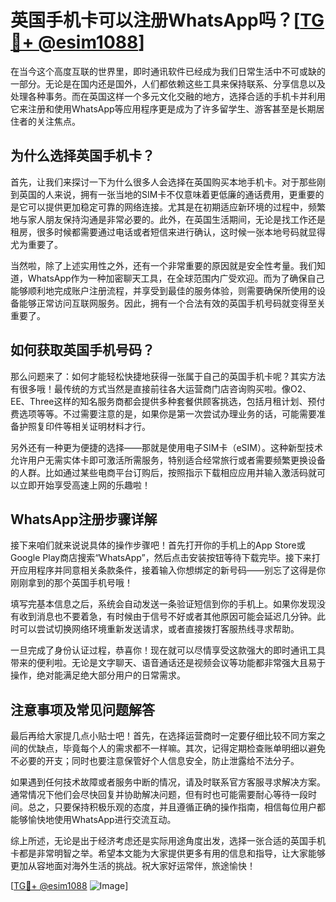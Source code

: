 # 英国手机卡可以注册WhatsApp吗？[[TG💪+ @esim1088](https://t.me/s/esim1088)]

在当今这个高度互联的世界里，即时通讯软件已经成为我们日常生活中不可或缺的一部分。无论是在国内还是国外，人们都依赖这些工具来保持联系、分享信息以及处理各种事务。而在英国这样一个多元文化交融的地方，选择合适的手机卡并利用它来注册和使用WhatsApp等应用程序更是成为了许多留学生、游客甚至是长期居住者的关注焦点。

## 为什么选择英国手机卡？

首先，让我们来探讨一下为什么很多人会选择在英国购买本地手机卡。对于那些刚到英国的人来说，拥有一张当地的SIM卡不仅意味着更低廉的通话费用，更重要的是它可以提供更加稳定可靠的网络连接。尤其是在初期适应新环境的过程中，频繁地与家人朋友保持沟通是非常必要的。此外，在英国生活期间，无论是找工作还是租房，很多时候都需要通过电话或者短信来进行确认，这时候一张本地号码就显得尤为重要了。

当然啦，除了上述实用性之外，还有一个非常重要的原因就是安全性考量。我们知道，WhatsApp作为一种加密聊天工具，在全球范围内广受欢迎。而为了确保自己能够顺利地完成账户注册流程，并享受到最佳的服务体验，则需要确保所使用的设备能够正常访问互联网服务。因此，拥有一个合法有效的英国手机号码就变得至关重要了。

## 如何获取英国手机号码？

那么问题来了：如何才能轻松快捷地获得一张属于自己的英国手机卡呢？其实方法有很多哦！最传统的方式当然是直接前往各大运营商门店咨询购买啦。像O2、EE、Three这样的知名服务商都会提供多种套餐供顾客挑选，包括月租计划、预付费选项等等。不过需要注意的是，如果你是第一次尝试办理业务的话，可能需要准备护照复印件等相关证明材料才行。

另外还有一种更为便捷的选择——那就是使用电子SIM卡（eSIM）。这种新型技术允许用户无需实体卡即可激活所需服务，特别适合经常旅行或者需要频繁更换设备的人群。比如通过某些电商平台订购后，按照指示下载相应应用并输入激活码就可以立即开始享受高速上网的乐趣啦！

## WhatsApp注册步骤详解

接下来咱们就来说说具体的操作步骤吧！首先打开你的手机上的App Store或Google Play商店搜索“WhatsApp”，然后点击安装按钮等待下载完毕。接下来打开应用程序并同意相关条款条件，接着输入你想绑定的新号码——别忘了这得是你刚刚拿到的那个英国手机号哦！

填写完基本信息之后，系统会自动发送一条验证短信到你的手机上。如果你发现没有收到消息也不要着急，有时候由于信号不好或者其他原因可能会延迟几分钟。此时可以尝试切换网络环境重新发送请求，或者直接拨打客服热线寻求帮助。

一旦完成了身份认证过程，恭喜你！现在就可以尽情享受这款强大的即时通讯工具带来的便利啦。无论是文字聊天、语音通话还是视频会议等功能都非常强大且易于操作，绝对能满足绝大部分用户的日常需求。

## 注意事项及常见问题解答

最后再给大家提几点小贴士吧！首先，在选择运营商时一定要仔细比较不同方案之间的优缺点，毕竟每个人的需求都不一样嘛。其次，记得定期检查账单明细以避免不必要的开支；同时也要注意保管好个人信息安全，防止泄露给不法分子。

如果遇到任何技术故障或者服务中断的情况，请及时联系官方客服寻求解决方案。通常情况下他们会尽快回复并协助解决问题，但有时也可能需要耐心等待一段时间。总之，只要保持积极乐观的态度，并且遵循正确的操作指南，相信每位用户都能够愉快地使用WhatsApp进行交流互动。

综上所述，无论是出于经济考虑还是实际用途角度出发，选择一张合适的英国手机卡都是非常明智之举。希望本文能为大家提供更多有用的信息和指导，让大家能够更加从容地面对海外生活的挑战。祝大家好运常伴，旅途愉快！

[[TG💪+ @esim1088](https://t.me/s/esim1088) ![Image](https://i.postimg.cc/4NQfJmqS/Snipaste-2025-05-13-00-14-12.png)]